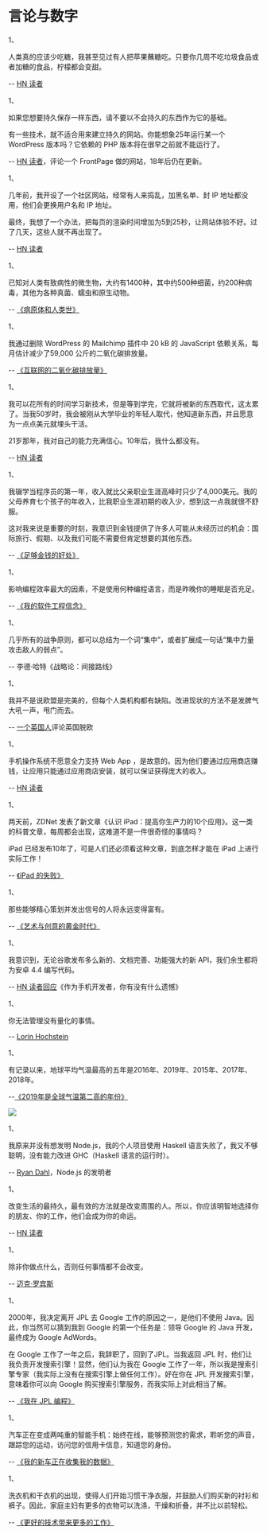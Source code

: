 # 言论与数字

1、

人类真的应该少吃糖，我甚至见过有人把苹果蘸糖吃。只要你几周不吃垃圾食品或者加糖的食品，柠檬都会变甜。

-- [HN 读者](https://news.ycombinator.com/item?id=22325739)

1、

如果您想要持久保存一样东西，请不要以不会持久的东西作为它的基础。

有一些技术，就不适合用来建立持久的网站。你能想象25年运行某一个 WordPress 版本吗？它依赖的 PHP 版本将在很早之前就不能运行了。

-- [HN 读者](https://news.ycombinator.com/item?id=22326930)，评论一个 FrontPage 做的网站，18年后仍在更新。

1、

几年前，我开设了一个社区网站，经常有人来捣乱，加黑名单、封 IP 地址都没用，他们会更换用户名和 IP 地址。

最终，我想了一个办法，把每页的渲染时间增加为5到25秒，让网站体验不好。过了几天，这些人就不再出现了。

-- [HN 读者](https://news.ycombinator.com/item?id=22321023)

1、

已知对人类有致病性的微生物，大约有1400种，其中约500种细菌，约200种病毒，其他为各种真菌、蠕虫和原生动物。

-- [《病原体和人类世》](https://inhabitingtheanthropocene.com/2017/10/18/pathogens-and-the-anthropocene-germs-genes-geography-part-1/)

1、

我通过删除 WordPress 的 Mailchimp 插件中 20 kB 的 JavaScript 依赖关系，每月估计减少了59,000 公斤的二氧化碳排放量。

-- [《互联网的二氧化碳排放量》](https://dannyvankooten.com/website-carbon-emissions/)

1、

我可以花所有的时间学习新技术，但是等到学完，它就将被新的东西取代，这太累了。当我50岁时，我会被刚从大学毕业的年轻人取代，他知道新东西，并且愿意为一点点美元就埋头干活。

21岁那年，我对自己的能力充满信心。10年后，我什么都没有。

-- [HN 读者](https://news.ycombinator.com/item?id=22252780)

1、

我辍学当程序员的第一年，收入就比父亲职业生涯高峰时只少了4,000美元。我的父母养育七个孩子的年收入，比我职业生涯初期的收入少，想到这一点我就很不舒服。

这对我来说是重要的时刻，我意识到金钱提供了许多人可能从未经历过的机会：国际旅行、假期、以及我们可能不需要但肯定想要的其他东西。

-- [《足够金钱的好处》](https://dragonquest64.blogspot.com/2020/02/having-fu-career.html)

1、

影响编程效率最大的因素，不是使用何种编程语言，而是昨晚你的睡眠是否充足。

-- [《我的软件工程信念》](https://blog.wesleyac.com/posts/engineering-beliefs)

1、

几乎所有的战争原则，都可以总结为一个词“集中”，或者扩展成一句话“集中力量攻击敌人的弱点”。

-- 李德·哈特《战略论：间接路线》

1、

我并不是说欧盟是完美的，但每个人类机构都有缺陷。改进现状的方法不是发脾气大吼一声，甩门而去。

-- [一个英国人](http://martin.kleppmann.com/2020/01/31/brief-brexit-lament.html)评论英国脱欧

1、

手机操作系统不愿意全力支持 Web App ，是故意的。因为他们要通过应用商店赚钱，让应用只能通过应用商店安装，就可以保证获得庞大的收入。

-- [HN 读者](https://news.ycombinator.com/item?id=22185250)

1、

两天前，ZDNet 发表了新文章《认识 iPad：提高你生产力的10个应用》。这一类的科普文章，每周都会出现，这难道不是一件很奇怪的事情吗？

iPad 已经发布10年了，可是人们还必须看这种文章，到底怎样才能在 iPad 上进行实际工作！

-- [《iPad 的失败》](http://ignorethecode.net/blog/2020/01/29/the_failure_of_the_ipad/)

1、

那些能够精心策划并发出信号的人将永远变得富有。

-- [《艺术与创意的黄金时代》](https://howardlindzon.com/the-golden-age-of-art-and-creativity/)

1、

我意识到，无论谷歌发布多么新的、文档完善、功能强大的新 API，我们余生都将为安卓 4.4 编写代码。

--  [HN 读者回应](https://news.ycombinator.com/item?id=22153034)《作为手机开发者，你有没有什么遗憾》

1、

你无法管理没有量化的事情。

-- [Lorin Hochstein](https://lorinhochstein.wordpress.com/2020/01/26/rehabilitating-you-cant-manage-what-you-cant-measure/)

1、

有记录以来，地球平均气温最高的五年是2016年、2019年、2015年、2017年、2018年。

--[《2019年是全球气温第二高的年份》](https://time.com/5765489/ocean-temperatures-warmest-ever/)

![](https://www.wangbase.com/blogimg/asset/202001/bg2020012404.jpg)

1、

我原来并没有想发明 Node.js，我的个人项目使用 Haskell 语言失败了，我又不够聪明，没有能力改进 GHC（Haskell 语言的运行时）。

-- [Ryan Dahl](http://www.stephendiehl.com/posts/decade.html)，Node.js 的发明者

1、

改变生活的最持久，最有效的方法就是改变周围的人。所以，你应该明智地选择你的朋友、你的工作，他们会成为你的命运。

-- [HN 读者](https://news.ycombinator.com/item?id=22102726)

1、

除非你做点什么，否则任何事情都不会改变。

-- [迈克·罗宾斯](https://mike-robbins.com/book/)

1、

2000年，我决定离开 JPL 去 Google 工作的原因之一，是他们不使用 Java。因此，你当然可以猜到我到 Google 的第一个任务是：领导 Google 的 Java 开发，最终成为 Google AdWords。

在 Google 工作了一年之后，我辞职了，回到了JPL。当我返回 JPL 时，他们让我负责开发搜索引擎！显然，他们认为我在 Google 工作了一年，所以我是搜索引擎专家（我实际上没有在搜索引擎上做任何工作）。好在你在 JPL 开发搜索引擎，意味着你可以向 Google 购买搜索引擎服务，而我实际上对此相当了解。

-- [《我在 JPL 编程》](http://flownet.com/gat/jpl-lisp.html)

1、

汽车正在变成两吨重的智能手机：始终在线，能够预测您的需求，聆听您的声音，跟踪您的运动，访问您的信用卡信息，知道您的身份。

-- [《我的新车正在收集我的数据》](https://www.theglobeandmail.com/drive/technology/article-what-kind-of-data-is-my-new-car-collecting-about-me-nearly-everything/)

1、

洗衣机和干衣机的出现，使得人们开始习惯干净衣服，并鼓励人们购买新的衬衫和裤子。因此，家庭主妇有更多的衣物可以洗涤，干燥和折叠，并不比以前轻松。

-- [《更好的技术带来更多的工作》](https://www.theatlantic.com/ideas/archive/2019/12/why-you-never-have-time/603937/)



